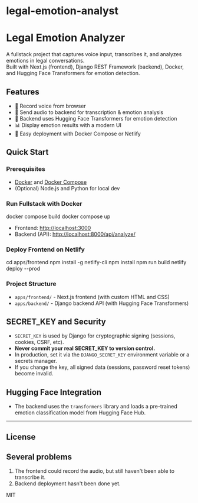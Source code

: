 # legal-emotion-analyst
# Legal Emotion Analyzer

A fullstack project that captures voice input, transcribes it, and analyzes emotions in legal conversations.  
Built with Next.js (frontend), Django REST Framework (backend), Docker, and Hugging Face Transformers for emotion detection.

## Features

- 🎤 Record voice from browser
- 🔗 Send audio to backend for transcription & emotion analysis
- 🤗 Backend uses Hugging Face Transformers for emotion detection
- 📊 Display emotion results with a modern UI
- 🐳 Easy deployment with Docker Compose or Netlify

## Quick Start

### Prerequisites

- [Docker](https://www.docker.com/) and [Docker Compose](https://docs.docker.com/compose/)
- (Optional) Node.js and Python for local dev

### Run Fullstack with Docker

docker compose build
docker compose up

- Frontend: [http://localhost:3000](http://localhost:3000)
- Backend (API): [http://localhost:8000/api/analyze/](http://localhost:8000/api/analyze/)

### Deploy Frontend on Netlify

cd apps/frontend
npm install -g netlify-cli
npm install
npm run build
netlify deploy --prod

### Project Structure

- `apps/frontend/` - Next.js frontend (with custom HTML and CSS)
- `apps/backend/` - Django backend API (with Hugging Face Transformers)

## SECRET_KEY and Security

- `SECRET_KEY` is used by Django for cryptographic signing (sessions, cookies, CSRF, etc).
- **Never commit your real SECRET_KEY to version control.**
- In production, set it via the `DJANGO_SECRET_KEY` environment variable or a secrets manager.
- If you change the key, all signed data (sessions, password reset tokens) become invalid.

## Hugging Face Integration

- The backend uses the `transformers` library and loads a pre-trained emotion classification model from Hugging Face Hub.

---

## License

## Several problems
1. The frontend could record the audio, but still haven't been able to transcribe it.
2. Backend deployment hasn't been done yet.

MIT
